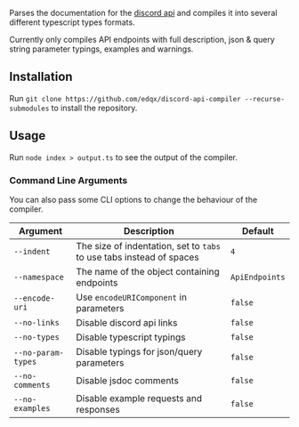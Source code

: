 Parses the documentation for the [discord api](https://github.com/discord/discord-api-docs) and
compiles it into several different typescript types formats.

Currently only compiles API endpoints with full description, json & query string parameter typings, examples and warnings.

## Installation
Run `git clone https://github.com/edqx/discord-api-compiler --recurse-submodules` to install the
repository.

## Usage
Run `node index > output.ts` to see the output of the compiler.

### Command Line Arguments

You can also pass some CLI options to change the behaviour of the compiler.

|  Argument          |                              Description                             |     Default    |
| ------------------ | -------------------------------------------------------------------- | -------------- |
| `--indent`         | The size of indentation, set to `tabs` to use tabs instead of spaces | `4`            |
| `--namespace`      | The name of the object containing endpoints                          | `ApiEndpoints` |
| `--encode-uri`     | Use `encodeURIComponent` in parameters                               | `false`        |
| `--no-links`       | Disable discord api links                                            | `false`        |
| `--no-types`       | Disable typescript typings                                           | `false`        |
| `--no-param-types` | Disable typings for json/query parameters                            | `false`        |
| `--no-comments`    | Disable jsdoc comments                                               | `false`        |
| `--no-examples`    | Disable example requests and responses                               | `false`        |